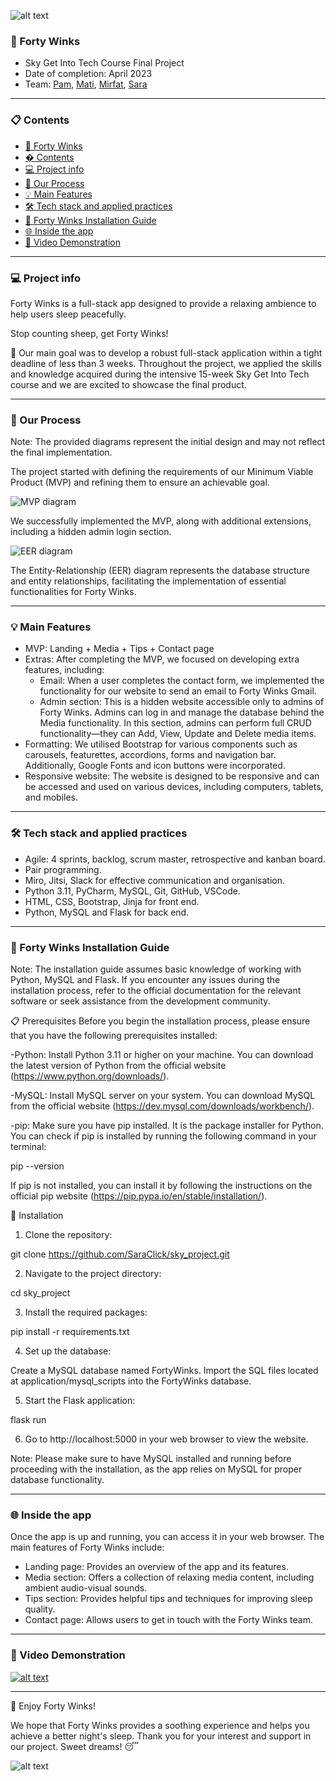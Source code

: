 
![alt text](application/static/media/logo/readme_header.png)


### 🐏 Forty Winks
- Sky Get Into Tech Course Final Project 
- Date of completion: April 2023
- Team: [Pam](https://github.com/Pammy48), [Mati](https://github.com/HelloMati), [Mirfat](https://github.com/Mirfat-tech), [Sara](https://github.com/SaraClick)

***

### 📋 Contents

- [🐏 Forty Winks](#-forty-winks)
- [� Contents](#-contents)
- [💻 Project info](#-project-info)
- [🔄 Our Process](#-our-process)
- [💡 Main Features](#-main-features)
- [🛠️ Tech stack and applied practices](#️-tech-stack-and-applied-practices)
- [🐏 Forty Winks Installation Guide](#-forty-winks-installation-guide)
- [🌐 Inside the app](#-inside-the-app)
- [🎥 Video Demonstration](#-video-demonstration)

***

### 💻 Project info

Forty Winks is a full-stack app designed to provide a relaxing ambience to help users sleep peacefully. 

Stop counting sheep, get Forty Winks!

🎯 Our main goal was to develop a robust full-stack application within a tight deadline of less than 3 weeks. Throughout the project, we applied the skills and knowledge acquired during the intensive 15-week Sky Get Into Tech course and we are excited to showcase the final product.

***

### 🔄 Our Process

Note: The provided diagrams represent the initial design and may not reflect the final implementation.

The project started with defining the requirements of our Minimum Viable Product (MVP) and refining them to ensure an achievable goal.

![](application/static/media/diagram/mvpfortywinks.jpg "MVP diagram")

We successfully implemented the MVP, along with additional extensions, including a hidden admin login section.

![](application/static/media/diagram/eer_diagram.jpg "EER diagram")

The Entity-Relationship (EER) diagram represents the database structure and entity relationships, facilitating the implementation of essential functionalities for Forty Winks.

***

### 💡 Main Features
- MVP: Landing + Media + Tips + Contact page
- Extras: After completing the MVP, we focused on developing extra features, including:
  - Email: When a user completes the contact form, we implemented the functionality for our website to send an email to Forty Winks Gmail.
  - Admin section: This is a hidden website accessible only to admins of Forty Winks. Admins can log in and manage the database behind the Media functionality. In this section, admins can perform full CRUD functionality—they can Add, View, Update and Delete media items.
- Formatting: We utilised Bootstrap for various components such as carousels, featurettes, accordions, forms and navigation bar. Additionally, Google Fonts and icon buttons were incorporated.
- Responsive website: The website is designed to be responsive and can be accessed and used on various devices, including computers, tablets, and mobiles.

***

### 🛠️ Tech stack and applied practices
- Agile: 4 sprints, backlog, scrum master, retrospective and kanban board.
- Pair programming.
- Miro, Jitsi, Slack for effective communication and organisation.
- Python 3.11, PyCharm, MySQL, Git, GitHub, VSCode.
- HTML, CSS, Bootstrap, Jinja for front end.
- Python, MySQL and Flask for back end.

***

### 🐏 Forty Winks Installation Guide

Note: The installation guide assumes basic knowledge of working with Python, MySQL and Flask. If you encounter any issues during the installation process, refer to the official documentation for the relevant software or seek assistance from the development community.

📋 Prerequisites
Before you begin the installation process, please ensure that you have the following prerequisites installed:

-Python: Install Python 3.11 or higher on your machine. You can download the latest version of Python from the official website (https://www.python.org/downloads/).

-MySQL: Install MySQL server on your system. You can download MySQL from the official website (https://dev.mysql.com/downloads/workbench/).

-pip: Make sure you have pip installed. It is the package installer for Python. You can check if pip is installed by running the following command in your terminal:

pip --version

If pip is not installed, you can install it by following the instructions on the official pip website (https://pip.pypa.io/en/stable/installation/).

🚀 Installation

1. Clone the repository:

git clone https://github.com/SaraClick/sky_project.git

2. Navigate to the project directory:

cd sky_project

3. Install the required packages:

pip install -r requirements.txt

4. Set up the database:

Create a MySQL database named FortyWinks.
Import the SQL files located at application/mysql_scripts into the FortyWinks database.

5. Start the Flask application:

flask run

6. Go to http://localhost:5000 in your web browser to view the website.

Note: Please make sure to have MySQL installed and running before proceeding with the installation, as the app relies on MySQL for proper database functionality. 

***

### 🌐 Inside the app 

Once the app is up and running, you can access it in your web browser. The main features of Forty Winks include:

- Landing page: Provides an overview of the app and its features.
- Media section: Offers a collection of relaxing media content, including ambient audio-visual sounds.
- Tips section: Provides helpful tips and techniques for improving sleep quality.
- Contact page: Allows users to get in touch with the Forty Winks team.

***

### 🎥 Video Demonstration

[![alt text](application/static/media/demo_video/videocover.png)](https://drive.google.com/file/d/19Zn8aDn_WUcOMJUgy3KqiCy_Njv24MQw/view?usp=share_link)

***

🎉 Enjoy Forty Winks!

We hope that Forty Winks provides a soothing experience and helps you achieve a better night's sleep. Thank you for your interest and support in our project. Sweet dreams! 😴


![alt text](application/static/media/logo/readme_header.png)
